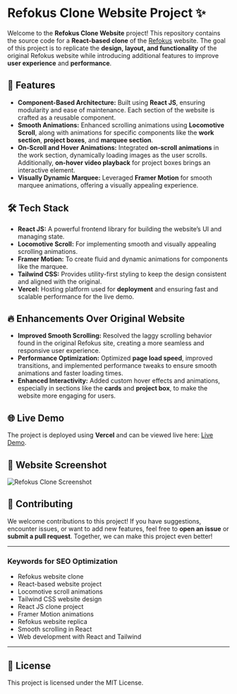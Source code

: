# Refokus Clone Website Project ✨

Welcome to the **Refokus Clone Website** project! This repository contains the source code for a **React-based clone** of the [Refokus](https://www.refokus.com) website. The goal of this project is to replicate the **design, layout, and functionality** of the original Refokus website while introducing additional features to improve **user experience** and **performance**.

## 🚀 Features

-   **Component-Based Architecture:** Built using **React JS**, ensuring modularity and ease of maintenance. Each section of the website is crafted as a reusable component.
-   **Smooth Animations:** Enhanced scrolling animations using **Locomotive Scroll**, along with animations for specific components like the **work section**, **project boxes**, and **marquee section**.
-   **On-Scroll and Hover Animations:** Integrated **on-scroll animations** in the work section, dynamically loading images as the user scrolls. Additionally, **on-hover video playback** for project boxes brings an interactive element.
-   **Visually Dynamic Marquee:** Leveraged **Framer Motion** for smooth marquee animations, offering a visually appealing experience.

## 🛠 Tech Stack

-   **React JS:** A powerful frontend library for building the website’s UI and managing state.
-   **Locomotive Scroll:** For implementing smooth and visually appealing scrolling animations.
-   **Framer Motion:** To create fluid and dynamic animations for components like the marquee.
-   **Tailwind CSS:** Provides utility-first styling to keep the design consistent and aligned with the original.
-   **Vercel:** Hosting platform used for **deployment** and ensuring fast and scalable performance for the live demo.

## 🔥 Enhancements Over Original Website

-   **Improved Smooth Scrolling:** Resolved the laggy scrolling behavior found in the original Refokus site, creating a more seamless and responsive user experience.
-   **Performance Optimization:** Optimized **page load speed**, improved transitions, and implemented performance tweaks to ensure smooth animations and faster loading times.
-   **Enhanced Interactivity:** Added custom hover effects and animations, especially in sections like the **cards** and **project box**, to make the website more engaging for users.

## 🌐 Live Demo

The project is deployed using **Vercel** and can be viewed live here: [Live Demo](#).

## 📸 Website Screenshot

![Refokus Clone Screenshot](public/ss.png)

## 🤝 Contributing

We welcome contributions to this project! If you have suggestions, encounter issues, or want to add new features, feel free to **open an issue** or **submit a pull request**. Together, we can make this project even better!

---

### Keywords for SEO Optimization

- Refokus website clone
- React-based website project
- Locomotive scroll animations
- Tailwind CSS website design
- React JS clone project
- Framer Motion animations
- Refokus website replica
- Smooth scrolling in React
- Web development with React and Tailwind

---

## 📄 License

This project is licensed under the MIT License.

